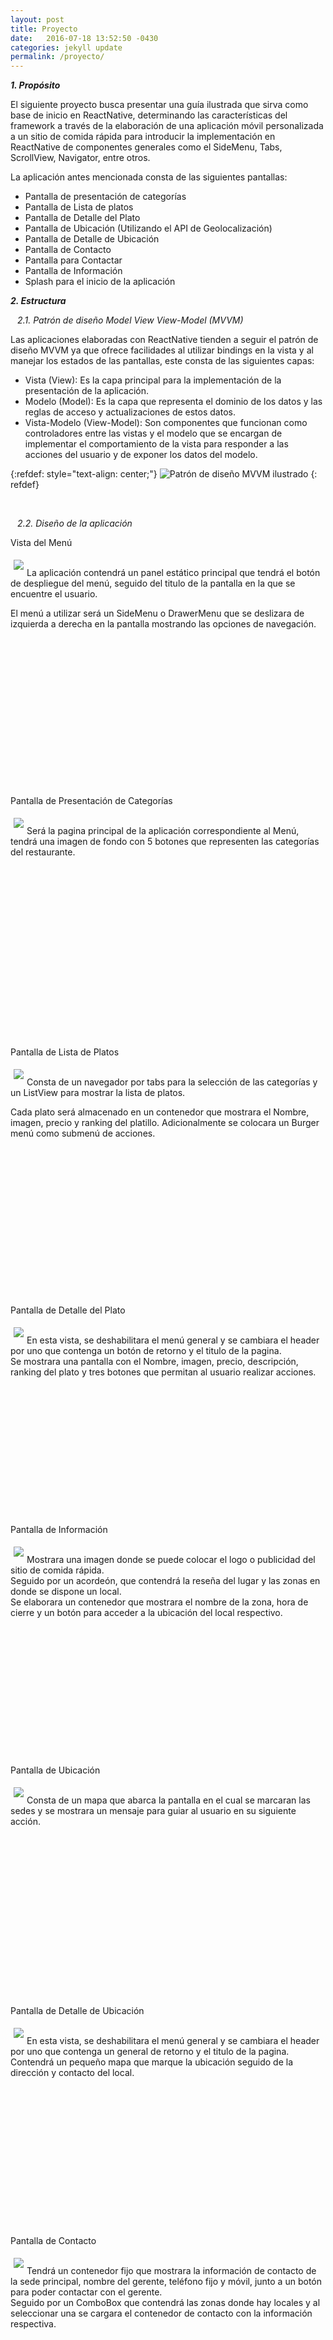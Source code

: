 ```yaml
---
layout: post
title: Proyecto
date:   2016-07-18 13:52:50 -0430
categories: jekyll update
permalink: /proyecto/
---
```


 ***1. Propósito***

El siguiente proyecto busca presentar una guía ilustrada que sirva como base de inicio en ReactNative, determinando las características del framework a través de la elaboración de una aplicación móvil personalizada a un sitio de comida rápida para introducir la implementación en ReactNative de componentes generales como el SideMenu, Tabs, ScrollView, Navigator, entre otros. 

La aplicación antes mencionada consta de las siguientes pantallas:
 
 - Pantalla de presentación de categorías
 - Pantalla de Lista de platos
 - Pantalla de Detalle del Plato
 - Pantalla de Ubicación (Utilizando el API de Geolocalización)
 - Pantalla de Detalle de Ubicación
 - Pantalla de Contacto
 - Pantalla para Contactar
 - Pantalla de Información
 - Splash para el inicio de la aplicación
  
***2. Estructura***

`` `` *2.1. Patrón de diseño Model View View-Model (MVVM)*

Las aplicaciones elaboradas con ReactNative tienden a seguir el patrón de diseño MVVM ya que ofrece facilidades al utilizar bindings en la vista y al manejar los estados de las pantallas, este consta de las siguientes capas:

+ Vista (View): Es la capa principal para la implementación de la presentación de la aplicación.
+ Modelo (Model): Es la capa que representa el dominio de los datos y las reglas de acceso y actualizaciones de estos datos. 
+ Vista-Modelo (View-Model): Son componentes que funcionan como controladores entre las vistas y el modelo que se encargan de implementar el comportamiento de la vista para responder a las acciones del usuario y de exponer los datos del modelo.

<p> </p>

{:refdef: style="text-align: center;"}
![Patrón de diseño MVVM ilustrado](/pas-restaurant-react-native/Images/MVVM.png)
{: refdef} 

<br>

`` `` *2.2. Diseño de la aplicación*

Vista del Menú

<img style="float: left; margin: 5px;" src="/pas-restaurant-react-native/Images/Pantalla_menu.png">
<br>
La aplicación contendrá un panel estático principal que tendrá el botón de despliegue del menú, seguido del titulo de la pantalla en la que se encuentre el usuario. 
<br>

El menú a utilizar será un SideMenu o DrawerMenu que se deslizara de izquierda a derecha en la pantalla mostrando las opciones de navegación. 

<br>
<br>
<br>
<br>
<br>
<br>
<br>
<br>
<br>
<br>
<br>
<br>
<br>
<br>

Pantalla de Presentación de Categorías

<img style="float: left; margin: 5px;" src="/pas-restaurant-react-native/Images/Pantalla_categorias.png">
<br>
Será la pagina principal de la aplicación correspondiente al Menú, tendrá una imagen de fondo con 5 botones que representen las categorías del restaurante. 

<br>
<br>
<br>
<br>
<br>
<br>
<br>
<br>
<br>
<br>
<br>
<br>
<br>
<br>
<br>
<br>
<br>
<br>

Pantalla de Lista de Platos	

<img style="float: left; margin: 5px;" src="/pas-restaurant-react-native/Images/Pantalla_platos.png">
<br>
Consta de un navegador por tabs para la selección de las categorías y un ListView para mostrar la lista de platos.
<br>

Cada plato será almacenado en un contenedor que mostrara el Nombre, imagen, precio y ranking del platillo. Adicionalmente se colocara un Burger menú como submenú de acciones.

<br>
<br>
<br>
<br>
<br>
<br>
<br>
<br>
<br>
<br>
<br>
<br>
<br>
<br>

Pantalla de Detalle del Plato

<img style="float: left; margin: 5px;" src="/pas-restaurant-react-native/Images/Pantalla_detalle_p.png">
<br>
En esta vista, se deshabilitara el menú general y se cambiara el header por uno que contenga un botón de retorno y el titulo de la pagina.
<br>
Se mostrara una pantalla con el Nombre, imagen, precio, descripción, ranking del plato y tres botones que permitan al usuario realizar acciones.

<br>
<br>
<br>
<br>
<br>
<br>
<br>
<br>
<br>
<br>
<br>
<br>
<br>
<br>

Pantalla de Información

<img style="float: left; margin: 5px;" src="/pas-restaurant-react-native/Images/Pantalla_informacion.png">
<br>
Mostrara una imagen donde se puede colocar el logo o publicidad del sitio de comida rápida.
<br>
Seguido por un acordeón, que contendrá la reseña del lugar y las zonas en donde se dispone un local.
<br>
Se elaborara un contenedor que mostrara el nombre de la zona, hora de cierre y un botón para acceder a la ubicación del local respectivo.

<br>
<br>
<br>
<br>
<br>
<br>
<br>
<br>
<br>
<br>
<br>
<br>
<br>
<br>

Pantalla de Ubicación

<img style="float: left; margin: 5px;" src="/pas-restaurant-react-native/Images/Pantalla_ubicacion.png">
<br>
Consta de un mapa que abarca la pantalla en el cual se marcaran las sedes y se mostrara un mensaje para guiar al usuario en su siguiente acción.

<br>
<br>
<br>
<br>
<br>
<br>
<br>
<br>
<br>
<br>
<br>
<br>
<br>
<br>
<br>
<br>
<br>

Pantalla de Detalle de Ubicación

<img style="float: left; margin: 5px;" src="/pas-restaurant-react-native/Images/Pantalla_comollegar.png">
<br>
En esta vista, se deshabilitara el menú general y se cambiara el header por uno que contenga un general de retorno y el titulo de la pagina.
<br>
Contendrá un pequeño mapa que marque la ubicación seguido de la dirección y contacto del local.

<br>
<br>
<br>
<br>
<br>
<br>
<br>
<br>
<br>
<br>
<br>
<br>
<br>
<br>
<br>

Pantalla de Contacto

<img style="float: left; margin: 5px;" src="/pas-restaurant-react-native/Images/Pantalla_contacto.png">
<br>
Tendrá un contenedor fijo que mostrara la información de contacto de la sede principal, nombre del gerente, teléfono fijo y móvil, junto a un botón para poder contactar con el gerente.
<br>
Seguido por un ComboBox que contendrá las zonas donde hay locales y al seleccionar una se cargara el contenedor de contacto con la información respectiva.

<br>
<br>
<br>
<br>
<br>
<br>
<br>
<br>
<br>
<br>
<br>
<br>
<br>
<br>

Pantalla para Contactar

<img style="float: left; margin: 5px;" src="/pas-restaurant-react-native/Images/Pantalla_contactar.png">
<br>
En esta vista, se deshabilitara el menú general y se cambiara el header por uno que contenga un dirección de retorno y el titulo de la pagina.
<br>
Se mostrara un formulario donde el usuario introducirá su nombre, correo electrónico y el cuerpo del mensaje a enviar.

<br>
<br>
<br>
<br>
<br>
<br>
<br>
<br>
<br>
<br>
<br>
<br>
<br>
<br>
<br>
<br>

Splash para el inicio de la aplicación					

<img style="float: left; margin: 5px;" src="/pas-restaurant-react-native/Images/Pantalla_inicio.png">
<br>
Se mostrara el logo del sitio de comida hasta que finalice la carga y renderización de la pantalla principal de la aplicación, Pantalla de lista de platos.

<br>
<br>
<br>
<br>
<br>
<br>
<br>
<br>
<br>
<br>
<br>
<br>
<br>
<br>
<br>
<br>
<br>
<br>

 ***3. Implementación del Proyecto***

A continuacion se presentara el desarrollo de las vistas anteriormente mostradas denotando las librerias utilizadas y su uso.

Puntos a considerar:

- Se explicara el uso de los componentes y, en algunos casos, los props que recibe.
- Como el objetivo es aprender a utilizar el framework se implementaran los componentes y funcionalidades de varias maneras denotando sus ventajas.
- Instalacion de las librerias NPM que se utilizaran.
- Se trabajara con variables que contengan la informacion de la aplicacion, es decir, no se desarrollara el Modelo.
- El diseno de la aplicacion esta disponible en el repositorio git por lo que no sera explicado.



*Pueden descargar la app del repositorio:* [Synergy-GB React Native](https://github.com/SYNERGY-GB/pas-restaurant-react-native) 


*<Text style="text-decoration: underline; margin: 15px;"> 3.1. Inicio e Implementacion de la navegacion Flux</Text><br>*

Comenzamos creando la aplicacion que se llamara LosGorditosPlus

``
  react-native init LosGorditosPlus

```

Utilizaremos la estructura que otorga Facebook en sus ejemplos de ReactNative, tendremos una carpeta app que contenga los componentes de la aplicacion con sus respectivos estilos y recursos.

``
  cd LosGorditosPlus
  mkdir app
  mkdir app/components
  mkdir app/components/resources
  mkdir app/components/styles
```


*<Text style="text-decoration: underline; margin: 15px;"> 3.2. Desarrollo del Menú </Text><br>*

Se quiere tener un menu que se despliege del lado izquierdo de la aplicacion por lo que instalaremos la librera [react-native-drawer](https://github.com/root-two/react-native-drawer).

``
  npm install --save react-native-drawer
``

Creamos los archivos a los cuales se accederan desde el menu

```
# Vista del Menu

  touch app/components/MenuBar.js


# Pantalla de Presentacion de Categorias

  touch app/components/MenuView.js


# Pantalla de Lista de Platos

  touch app/components/TabMenuList.js


# Pantalla de Informacion

  touch app/components/About.js

# Pantalla de Ubicacion

  touch app/components/Location.js

```

Podemos colocar en cada uno de estos archivos un pequeno codigo que nos permita visualizar el cambio de la pantalla

```
class <Nombre_Clase> extend Component {
	render (){
	return (
		<Text>Nombre del archivo</Text>
	);
	}
}

module.exports= <Nombre_Clase>
```


Empezamos la implementacion del menu necesitamos importar la libreria instalada y cada uno de los componentes (pantallas) que seran llamados.

```
import TabMenuList from './TabMenuList';
import MenuView from './MenuView';
import Location from './Location';
import About from './About';
import Contact from './Contact';
import Drawer from 'react-native-drawer';
import styles from './styles/MenuBar_style';

class Menubar extend Component {
	render (){
	return (
		<Text>Nombre del archivo</Text>
	);
	}
}

module.exports= <Nombre_Clase>
```


Usaremos el elemento Image como contenedor debido a que se tienen muchas images de fondos.

Drawer: Este componente consta de 2 partes, el contenido que va dentro de las etiquetas es lo que se muestra en la pantalla, mientras que el componente declarado en la propiedad "content" se muestra en el drawer. Requiere la declaracion de los estados Open y Disabled para el control de este y de las funciones para abrirlo y cerrarlo. Entre sus props tenemos:

- type: Puede tomar dos valores, "static" el Drawer se pinta en la pantalla deslizando el contenido de esta hacia la derecha. Y "overlay", se pinta encima del contenido de la pantalla.
- content: Aqui se declara el contenido que se mostrara en el drawer.
- onOpen: Funcion a realizar en la apertura del Drawer,
- onClose: Funcion a raelizar al cerrar el Drawer.


Desglozaremos el contenido del Drawer en un archivo llamado DrawerContent para que el codigo sea mas legible y veamos como comunicar al componente padre con el hijo.

Creamos en la carpeta components el archivo DrawerContent.js y lo importamos en MenuBar.

```
touch app/components/DrawerContent.js

```

El DrawerContent interactua con un elemento que le pertene al componente que lo invoca (Padre), ¿Como se comunican los componentes?, el padre requiere pasar funciones que manipulen sus elementos al hijo. Para que el DrawerContent acepte una funcion como props se necesita importar los "PropTypes" de React y definirlos como funciones. En este caso, el props que recibe la funcion se llamara "onClose".

Como vimos en el diseño el drawer consta de 5 botones (Opciones de Navegacion y el boton del menu) junto a un indicador que se posiciona en la pagina actual para lo cual se le asignara un valor a cada Opcion de Navegacion, sera pasado por el padre bajo el nombre de "selected_page", asi podremos saber donde pintar el indicador. Tambien, implementaremos la libreria Flux para que al seleccionar una opcion mandemos a refrescar el contexto utilizando la accion "Actions.refresh(PARAM)", donde pasaremos como parametros:

- page_title: Titulo a mostrar en la bara de navegacion.
- bg: Variable de control del fondo.
- ts: Variable de control del estilo de la bara de navegacion.
- selected_page: Pagina seleccionada.

Mas adelante se explicara que hace la accion flux refresh

```
#DrawerContent

'use strict';
import React, {PropTypes, Component } from 'react';
import {
  TouchableOpacity,
  Text,
  View,
  Image
} from 'react-native';
import styles from './styles/MenuBar_style';
import { Actions } from 'react-native-router-flux';

class DrawerContent extends Component {
	 static propTypes = {
    onClose: PropTypes.func,
  };
  render (){
		return(
			<Image style={styles.containerMenu} source={require('./resources/menu.png')}>
              <TouchableOpacity style={styles.menu_icon} onPress={()=>{
                this.props.onClose()
              }}>
                <Image style={styles.menu_icon} source={require('./resources/1_Icons/recursos-01.png')} />
              </TouchableOpacity>

              <TouchableOpacity style={styles.first_button} onPress={()=>{
                Actions.refresh({page_title: null, bg: false, ts: false, selected_page: 0}) ;
                this.props.onClose()
              }}>
                <View style={styles.button_align}>
                  <Image style={styles.img_buttom} source={require('./resources/1_Icons/recursos-02.png')} />
                  <Text style={styles.menu_title}> menu </Text>
                  {this.props.selected_page === 0 ? 
                    <Image style={styles.img_buttom_4} source={require('./resources/1_Icons/recursos-06.png')} />
                    : 
                    this.props.selected_page === 4 ? 
                    <Image style={styles.img_buttom_4} source={require('./resources/1_Icons/recursos-06.png')} />
                    : 
                    <Text/>}
                </View>
              </TouchableOpacity>

              <TouchableOpacity style={styles.button} onPress={()=>{
                Actions.refresh({page_title: 'información', bg: true, ts: true, selected_page: 1}) ;
                this.props.onClose()
                }}>
                <View style={styles.button_align}>
                  <Image style={styles.img_buttom} source={require('./resources/1_Icons/recursos-03.png')} />
                  <Text style={styles.menu_title}> información </Text>
                  {this.props.selected_page ===1 ? 
                    <Image style={styles.img_buttom_4} source={require('./resources/1_Icons/recursos-06.png')} />
                    : 
                    <Text/>}
                </View>
              </TouchableOpacity>

              <TouchableOpacity style={styles.button} onPress={()=>{
                Actions.refresh({page_title: 'contacto', bg: true, ts: true, selected_page: 2}) ;
                this.props.onClose()
                }}>
                <View style={styles.button_align}>
                  <Image style={styles.img_buttom_2} source={require('./resources/1_Icons/recursos-04.png')} />
                  <Text style={styles.menu_title}> contactar </Text>
                  {this.props.selected_page ===2 ? 
                    <Image style={styles.img_buttom_4} source={require('./resources/1_Icons/recursos-06.png')} />
                    : 
                    <Text/>}
                </View>
              </TouchableOpacity>

              <TouchableOpacity style={styles.button} onPress={()=>{
                Actions.refresh({page_title: 'ubicaciones', bg: true, ts: true, selected_page: 3}) ;
                this.props.onClose()
                }}>
                  <View style={styles.button_align}>
                    <Image style={styles.img_buttom_3} source={require('./resources/1_Icons/recursos-05.png')} />
                    <Text style={styles.menu_title}> ubicaciones </Text>
                    {this.props.selected_page ===3 ? 
                    <Image style={styles.img_buttom_4} source={require('./resources/1_Icons/recursos-06.png')} />
                    : 
                    <Text/>}
                  </View>
              </TouchableOpacity>
              <Image style={styles.menu_logo}source={require('./resources/3_Logos/menu_logo.png')}/>
            </Image>
		);
	}
}

module.exports = DrawerContent;

```

Regresando al MenuBar, importamos el contenido del Drawer

```
import DrawerContent from './DrawerContent';
```

Primero haremos nuestra propia bara de Navegacion que tendra el boton para acceder al menu de la aplicacion (Drawer) y el titulo de la pagina en el cual se mostrar el valor del prop "page_title", despues, colocaremos el contenido de la pagina que deseamos mostrar.

No utilizaremos Flux para la navegacion de las paginas principales de la aplicacion sino que lo haremos por medio de un switch que evalue el props "selected_page" y renderice en base a su valor ya que esto nos permite que se sustituya el componente que se muestra en pantalla en lugar de sobreponer una escena.

```
#Vista del Menu

'use strict';
import React, { Component } from 'react';
import {
  TouchableOpacity,
  Text,
  View,
  Image
} from 'react-native';
import TabMenuList from './TabMenuList';
import MenuView from './MenuView';
import Location from './Location';
import About from './About';
import Contact from './Contact';
import DrawerContent from './DrawerContent';
import Drawer from 'react-native-drawer';
import styles from './styles/MenuBar_style';

class MenuBar extends Component {

 constructor(props){
    super(props);
    this.state={
      drawerOpen: false,
      drawerDisabled: false,
    }
  }

  # Funcion para cerrar el drawer Menu
  closeDrawer = () => {
    this._drawer.close()
  }

  # Funcion para abrir el drawer menu
  openDrawer = () => {
    this._drawer.open()
  }

  render() {
    var bg = this.props.bg ? require('./resources/6_BG/bg2.png') : require('./resources/6_BG/bg.png');
    var title_style = this.props.ts ? styles.container_title : styles.container_title_b 
    return (
      <Image style={styles.bg} source={bg} >
        <Drawer
          ref={(ref) => this._drawer = ref}
          type="overlay"
          content={
            <DrawerContent onClose={this.closeDrawer} />
          }
          acceptDoubleTap
          onOpen={() => {
            this.setState({drawerOpen: true})
          }}
          onClose={() => {
            this.setState({drawerOpen: false})
          }}
          captureGestures={false}
          tweenDuration={200}
          panThreshold={0.50}
          disabled={this.state.drawerDisabled}
          openDrawerOffset={(viewport) => {
            return 100
          }}
          closedDrawerOffset={() => 0}
          panOpenMask={0.2}
          negotiatePan
          >

            <View style={title_style} >
                <TouchableOpacity style={styles.menu_icon} onPress={()=>{
                  this._drawer.open()
                }}>
                  <Image style={styles.menu_icon} source={require('./resources/1_Icons/recursos-01.png')} />
                </TouchableOpacity>
                <Text style={styles.page_title}> {this.props.page_title} </Text>       
            </View>


            { () => {
              switch (this.props.selected_page) {
                case 0: return <MenuView />;
                case 1: return <About />;
                case 2: return <Contact />;
                case 3: return <Location/>;
                case 4: return <TabMenuList />
                default: return <MenuView />;
              }
            })()}
        </Drawer>
      </Image>
    );
  }
}
```

Con esto ya tenemos nuestro componente principal MenuBar, el cual se encarga de mostrar el menu de navegacion de la aplicacion y renderizar las pantallas, como es el componente padre al refrescar con la accion Flux se actualizara y volvera a evaluar sus props cambiando el titulo de la pagina o renderizando una nueva pantalla. Inconveniente, es el unico componente al cual podemos actualizar sus props con el refresh.

*<Text style="text-decoration: underline; margin: 15px;"> 3.3. Desarrollo de la Pantalla de Presentación de Categorías</Text><br>*

*<Text style="text-decoration: underline; margin: 15px;"> 3.4. Desarrollo de la Pantalla de Lista de Platos</Text><br>*
	 
*<Text style="text-decoration: underline; margin: 15px;"> 3.5. Desarrollo de la Pantalla de Detalle del Plato</Text><br>*
	 
*<Text style="text-decoration: underline; margin: 15px;"> 3.6. Desarrollo de la Pantalla de Información</Text><br>*

*<Text style="text-decoration: underline; margin: 15px;"> 3.7. Desarrollo de la Pantalla de Ubicación</Text><br>*
	  
*<Text style="text-decoration: underline; margin: 15px;"> 3.8. Desarrollo de la Pantalla de Detalle de Ubicación</Text><br>*

*<Text style="text-decoration: underline; margin: 15px;"> 3.9. Desarrollo de la Pantalla de Contacto</Text><br>*

*<Text style="text-decoration: underline; margin: 15px;"> 3.10. Desarrollo de la Pantalla para Contactar</Text><br>*

*<Text style="text-decoration: underline; margin: 15px;"> 3.11. Desarrollo del Splash para el inicio de la aplicación</Text><br>*

*<Text style="text-decoration: underline; margin: 15px;"> 3.12. Instalación en el dispositivo</Text><br>*
	 

	  

	 
